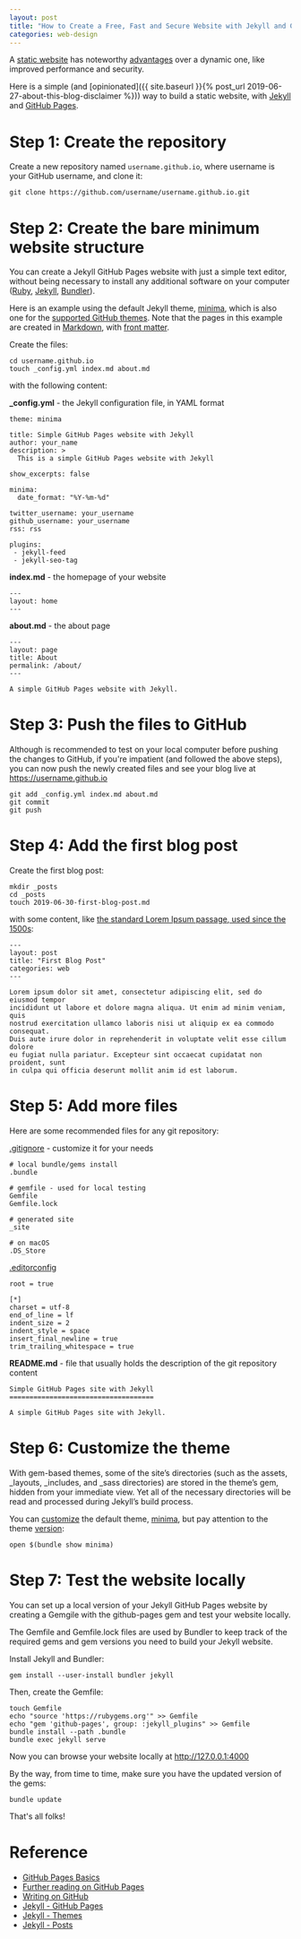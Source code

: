 ```yaml
---
layout: post
title: "How to Create a Free, Fast and Secure Website with Jekyll and GitHub Pages"
categories: web-design
---
```


A [static website](https://en.wikipedia.org/wiki/Static_web_page) has noteworthy [advantages](https://dzone.com/articles/6-reasons-why-you-should-go-for-a-static-website) over a dynamic one, like improved performance and security.

Here is a simple (and [opinionated]({{ site.baseurl }}{% post_url 2019-06-27-about-this-blog-disclaimer %})) way to build a static website, with [Jekyll](https://jekyllrb.com/) and [GitHub Pages](https://pages.github.com/).

# Step 1: Create the repository

Create a new repository named `username.github.io`, where username is your GitHub username, and clone it:

```shell
git clone https://github.com/username/username.github.io.git
```

# Step 2: Create the bare minimum website structure

You can create a Jekyll GitHub Pages website with just a simple text editor, without being necessary to install any additional software on your computer ([Ruby](https://www.ruby-lang.org/en/downloads/), [Jekyll](https://jekyllrb.com/), [Bundler](https://bundler.io/)).

Here is an example using the default Jekyll theme, [minima](https://github.com/jekyll/minima), which is also one for the [supported GitHub themes](https://pages.github.com/themes/). Note that the pages in this example are created in [Markdown](https://en.wikipedia.org/wiki/Markdown), with [front matter](https://jekyllrb.com/docs/front-matter/).

Create the files:

```shell
cd username.github.io
touch _config.yml index.md about.md
```

with the following content:

**_config.yml** - the Jekyll configuration file, in YAML format
```
theme: minima

title: Simple GitHub Pages website with Jekyll
author: your_name
description: >
  This is a simple GitHub Pages website with Jekyll

show_excerpts: false

minima:
  date_format: "%Y-%m-%d"

twitter_username: your_username
github_username: your_username
rss: rss

plugins:
 - jekyll-feed
 - jekyll-seo-tag
```

**index.md** - the homepage of your website
```
---
layout: home
---
```

**about.md** - the about page
```
---
layout: page
title: About
permalink: /about/
---

A simple GitHub Pages website with Jekyll.
```

# Step 3: Push the files to GitHub

Although is recommended to test on your local computer before pushing the changes to GitHub, if you're impatient (and followed the above steps), you can now push the newly created files and see your blog live at https://username.github.io

```shell
git add _config.yml index.md about.md
git commit
git push
```

# Step 4: Add the first blog post

Create the first blog post:

```shell
mkdir _posts
cd _posts
touch 2019-06-30-first-blog-post.md
```

with some content, like [the standard Lorem Ipsum passage, used since the 1500s](https://www.lipsum.com/):

```
---
layout: post
title: "First Blog Post"
categories: web
---

Lorem ipsum dolor sit amet, consectetur adipiscing elit, sed do eiusmod tempor
incididunt ut labore et dolore magna aliqua. Ut enim ad minim veniam, quis
nostrud exercitation ullamco laboris nisi ut aliquip ex ea commodo consequat.
Duis aute irure dolor in reprehenderit in voluptate velit esse cillum dolore
eu fugiat nulla pariatur. Excepteur sint occaecat cupidatat non proident, sunt
in culpa qui officia deserunt mollit anim id est laborum.
```

# Step 5: Add more files

Here are some recommended files for any git repository:

[.gitignore](https://help.github.com/en/articles/ignoring-files) - customize it for your needs
```
# local bundle/gems install
.bundle

# gemfile - used for local testing
Gemfile
Gemfile.lock

# generated site
_site

# on macOS
.DS_Store
```

[.editorconfig](https://editorconfig.org/)
```
root = true

[*]
charset = utf-8
end_of_line = lf
indent_size = 2
indent_style = space
insert_final_newline = true
trim_trailing_whitespace = true
```

**README.md** - file that usually holds the description of the git repository content
```
Simple GitHub Pages site with Jekyll
====================================

A simple GitHub Pages site with Jekyll.
```

# Step 6: Customize the theme

With gem-based themes, some of the site’s directories (such as the assets, _layouts, _includes, and _sass directories) are stored in the theme’s gem, hidden from your immediate view. Yet all of the necessary directories will be read and processed during Jekyll’s build process.

You can [customize](https://jekyllrb.com/docs/themes/#overriding-theme-defaults) the default theme, [minima](https://github.com/jekyll/minima), but pay attention to the theme [version](https://github.com/jekyll/minima/releases):

```
open $(bundle show minima)
```

# Step 7: Test the website locally

You can set up a local version of your Jekyll GitHub Pages website by creating a Gemgile with the github-pages gem and test your website locally.

The Gemfile and Gemfile.lock files are used by Bundler to keep track of the required gems and gem versions you need to build your Jekyll website.

Install Jekyll and Bundler:

```shell
gem install --user-install bundler jekyll
```

Then, create the Gemfile:

```
touch Gemfile
echo "source 'https://rubygems.org'" >> Gemfile
echo "gem 'github-pages', group: :jekyll_plugins" >> Gemfile
bundle install --path .bundle
bundle exec jekyll serve
```

Now you can browse your website locally at http://127.0.0.1:4000

By the way, from time to time, make sure you have the updated version of the gems:

```shell
bundle update
```

That's all folks!

# Reference

- [GitHub Pages Basics](https://help.github.com/en/categories/github-pages-basics)
- [Further reading on GitHub Pages](https://help.github.com/en/articles/further-reading-on-github-pages)
- [Writing on GitHub](https://help.github.com/en/categories/writing-on-github)
- [Jekyll - GitHub Pages](https://jekyllrb.com/docs/github-pages/)
- [Jekyll - Themes](https://jekyllrb.com/docs/themes/)
- [Jekyll - Posts](https://jekyllrb.com/docs/posts/)
